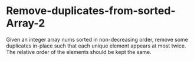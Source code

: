 # Remove-duplicates-from-sorted-Array-2
Given an integer array nums sorted in non-decreasing order, remove some duplicates in-place such that each unique element appears at most twice. The relative order of the elements should be kept the same.
